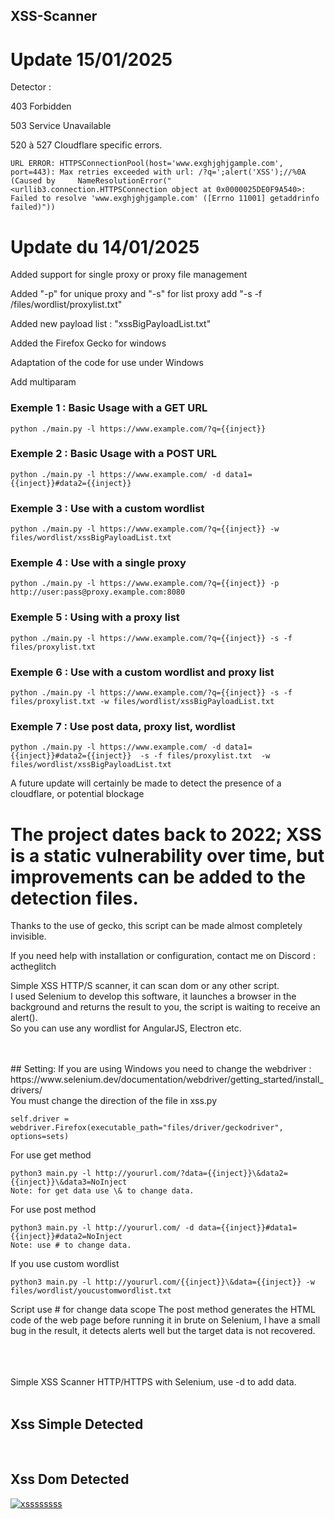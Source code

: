 ## XSS-Scanner

# Update 15/01/2025

Detector :

403 Forbidden

503 Service Unavailable

520 à 527 Cloudflare specific errors.

    URL ERROR: HTTPSConnectionPool(host='www.exghjghjgample.com', port=443): Max retries exceeded with url: /?q=';alert('XSS');//%0A (Caused by     NameResolutionError("<urllib3.connection.HTTPSConnection object at 0x0000025DE0F9A540>: Failed to resolve 'www.exghjghjgample.com' ([Errno 11001] getaddrinfo failed)"))

# Update du 14/01/2025
Added support for single proxy or proxy file management

Added "-p" for unique proxy and "-s" for list proxy add "-s -f /files/wordlist/proxylist.txt"

Added new payload list : "xssBigPayloadList.txt"

Added the Firefox Gecko for windows

Adaptation of the code for use under Windows

Add multiparam

### Exemple 1 : Basic Usage with a GET URL
    python ./main.py -l https://www.example.com/?q={{inject}}

### Exemple 2 : Basic Usage with a POST URL
    python ./main.py -l https://www.example.com/ -d data1={{inject}}#data2={{inject}}

### Exemple 3 : Use with a custom wordlist
    python ./main.py -l https://www.example.com/?q={{inject}} -w files/wordlist/xssBigPayloadList.txt

### Exemple 4 : Use with a single proxy
    python ./main.py -l https://www.example.com/?q={{inject}} -p http://user:pass@proxy.example.com:8080

### Exemple 5 : Using with a proxy list
    python ./main.py -l https://www.example.com/?q={{inject}} -s -f files/proxylist.txt

### Exemple 6 : Use with a custom wordlist and proxy list
    python ./main.py -l https://www.example.com/?q={{inject}} -s -f files/proxylist.txt -w files/wordlist/xssBigPayloadList.txt

### Exemple 7 : Use post data, proxy list, wordlist 
    python ./main.py -l https://www.example.com/ -d data1={{inject}}#data2={{inject}}  -s -f files/proxylist.txt  -w files/wordlist/xssBigPayloadList.txt


A future update will certainly be made to detect the presence of a cloudflare, or potential blockage


# The project dates back to 2022; XSS is a static vulnerability over time, but improvements can be added to the detection files.

Thanks to the use of gecko, this script can be made almost completely invisible.

If you need help with installation or configuration, contact me on Discord : actheglitch

Simple XSS HTTP/S scanner, it can scan dom or any other script. <br>I used Selenium to develop this software, it launches a browser in the background and returns the result to you, the script is waiting to receive an alert(). <br>So you can use any wordlist for AngularJS, Electron etc.<br><br>

<br>
## Setting: 
If you are using Windows you need to change the webdriver : <br>
https://www.selenium.dev/documentation/webdriver/getting_started/install_drivers/<br>
You must change the direction of the file in xss.py<br>
      
    self.driver = webdriver.Firefox(executable_path="files/driver/geckodriver", options=sets)
    
For use get method<br>
      
    python3 main.py -l http://yoururl.com/?data={{inject}}\&data2={{inject}}\&data3=NoInject
    Note: for get data use \& to change data.

For use post method

    python3 main.py -l http://yoururl.com/ -d data={{inject}}#data1={{inject}}#data2=NoInject
    Note: use # to change data.


If you use custom wordlist

    python3 main.py -l http://yoururl.com/{{inject}}\&data={{inject}} -w files/wordlist/youcustomwordlist.txt


Script use # for change data scope
The post method generates the HTML code of the web page before running it in brute on Selenium, 
I have a small bug in the result, it detects alerts well but the target data is not recovered.


<br>
<br><br>
Simple XSS Scanner HTTP/HTTPS with Selenium, use -d to add data.<br><br>

## Xss Simple Detected
<a href='https://postimg.cc/PPSTvjzg' target='_blank'><img src='https://i.postimg.cc/6pX3S67p/Capture-d-cran-2022-01-17-17-30-15.png' border='0' alt=''/></a><br><br>

## Xss Dom Detected
<a href='https://postimg.cc/wtq61jSY' target='_blank'><img src='https://i.postimg.cc/bvbdFGgr/xssssssss.png' border='0' alt='xssssssss'/></a>

<br>
